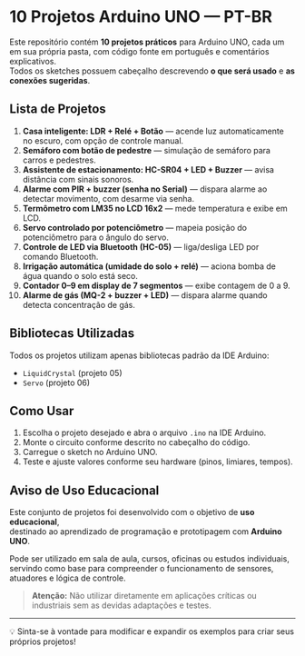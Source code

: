 # 10 Projetos Arduino UNO — PT-BR

Este repositório contém **10 projetos práticos** para Arduino UNO, cada um em sua própria pasta, com código fonte em português e comentários explicativos.  
Todos os sketches possuem cabeçalho descrevendo **o que será usado** e **as conexões sugeridas**.

## Lista de Projetos
1. **Casa inteligente: LDR + Relé + Botão** — acende luz automaticamente no escuro, com opção de controle manual.
2. **Semáforo com botão de pedestre** — simulação de semáforo para carros e pedestres.
3. **Assistente de estacionamento: HC-SR04 + LED + Buzzer** — avisa distância com sinais sonoros.
4. **Alarme com PIR + buzzer (senha no Serial)** — dispara alarme ao detectar movimento, com desarme via senha.
5. **Termômetro com LM35 no LCD 16x2** — mede temperatura e exibe em LCD.
6. **Servo controlado por potenciômetro** — mapeia posição do potenciômetro para o ângulo do servo.
7. **Controle de LED via Bluetooth (HC-05)** — liga/desliga LED por comando Bluetooth.
8. **Irrigação automática (umidade do solo + relé)** — aciona bomba de água quando o solo está seco.
9. **Contador 0–9 em display de 7 segmentos** — exibe contagem de 0 a 9.
10. **Alarme de gás (MQ-2 + buzzer + LED)** — dispara alarme quando detecta concentração de gás.

## Bibliotecas Utilizadas
Todos os projetos utilizam apenas bibliotecas padrão da IDE Arduino:
- `LiquidCrystal` (projeto 05)
- `Servo` (projeto 06)

## Como Usar
1. Escolha o projeto desejado e abra o arquivo `.ino` na IDE Arduino.
2. Monte o circuito conforme descrito no cabeçalho do código.
3. Carregue o sketch no Arduino UNO.
4. Teste e ajuste valores conforme seu hardware (pinos, limiares, tempos).

## Aviso de Uso Educacional
Este conjunto de projetos foi desenvolvido com o objetivo de **uso educacional**,  
destinado ao aprendizado de programação e prototipagem com **Arduino UNO**.

Pode ser utilizado em sala de aula, cursos, oficinas ou estudos individuais,  
servindo como base para compreender o funcionamento de sensores, atuadores e lógica de controle.

> **Atenção:** Não utilizar diretamente em aplicações críticas ou industriais sem as devidas adaptações e testes.

---
💡 Sinta-se à vontade para modificar e expandir os exemplos para criar seus próprios projetos!
